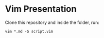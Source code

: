# Vim Presentation

Clone this repository and inside the folder, run:

```shell
vim *.md -S script.vim
```
